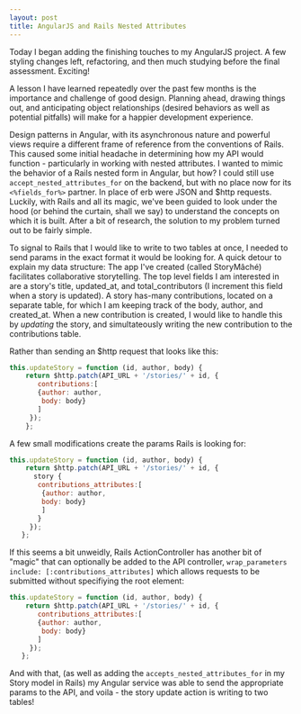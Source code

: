 ```yaml
---
layout: post
title: AngularJS and Rails Nested Attributes
---
```


Today I began adding the finishing touches to my AngularJS project.  A few styling changes left, refactoring, and then much studying before the final assessment.  Exciting!

A lesson I have learned repeatedly over the past few months is the importance and challenge of good design.  Planning ahead, drawing things out, and anticipating object relationships (desired behaviors as well as potential pitfalls) will make for a happier development experience.  

Design patterns in Angular, with its asynchronous nature and powerful views require a different frame of reference from the conventions of Rails.  This caused some initial headache in determining how my API would function - particularly in working with nested attributes.  I wanted to mimic the behavior of a Rails nested form in Angular, but how? I could still use  `accept_nested_attributes_for`  on the backend, but with no place now for its  `<%fields_for%>` partner.  In place of erb were JSON and $http requests.  Luckily, with Rails and all its magic, we've been guided to look under the hood (or behind the curtain, shall we say) to understand the concepts on which it is built.  After a bit of research, the solution to my problem turned out to be fairly simple.  

To signal to Rails that I would like to write to two tables at once, I needed to send params in the exact format it would be looking for.  A quick detour to explain my data structure:  The app I've created (called StoryMâché) facilitates collaborative storytelling.  The top level fields I am interested in are a story's title, updated\_at, and total\_contributors (I increment this field when a story is updated).  A story has-many contributions, located on a separate table, for which I am keeping track of the body, author, and created\_at.  When a new contribution is created, I would like to handle this by *updating* the story, and simultateously writing the new contribution to the contributions table.  

Rather than sending an $http request that looks like this:

```javascript
this.updateStory = function (id, author, body) {
    return $http.patch(API_URL + '/stories/' + id, {
       contributions:[
       {author: author,
        body: body}
       ]
     });
    };
```


A few small modifications create the params Rails is looking for:

```javascript
this.updateStory = function (id, author, body) {
    return $http.patch(API_URL + '/stories/' + id, {
      story {
       contributions_attributes:[
        {author: author,
        body: body}
        ]
       }
     });
   };
```

If this seems a bit unweidly, Rails ActionController has another bit of "magic" that can optionally be added to the API controller, 
`wrap_parameters include: [:contributions_attributes]` 
which allows requests to be submitted without specifiying the root element:

```javascript
this.updateStory = function (id, author, body) {
    return $http.patch(API_URL + '/stories/' + id, {
       contributions_attributes:[
       {author: author,
        body: body}
       ]
     });
   };
```  

And with that, (as well as adding the `accepts_nested_attributes_for` in my Story model in Rails) my Angular service was able to send the appropriate params to the API, and voila - the story update action is writing to two tables!



